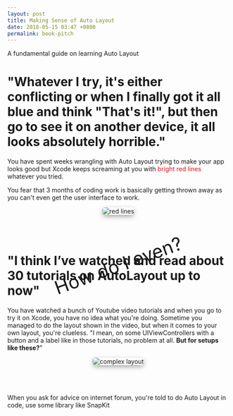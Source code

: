 ```yaml
---
layout: post
title: Making Sense of Auto Layout
date: 2018-05-15 03:47 +0800
permalink: book-pitch
---
```


<style>
.drop-shadow{
  -webkit-box-shadow: 0px 4px 12px -1px rgba(156,156,156,1);
  -moz-box-shadow: 0px 4px 12px -1px rgba(156,156,156,1);
  box-shadow: 0px 4px 12px -1px rgba(156,156,156,1);

  border-radius: 6px;
}

.how{
  display: block;
  font-size: 3em; 
  position: relative; 
  top: -6em;
  transform: rotate(-20deg); 
  -ms-transform: rotate(-20deg); 
  -webkit-transform: rotate(-20deg);
}
</style>

A fundamental guide on learning Auto Layout

# "Whatever I try, it's either conflicting or when I finally got it all blue and think "**That's it!**", but then go to see it on another device, it all looks absolutely horrible."

You have spent weeks wrangling with Auto Layout trying to make your app looks good but Xcode keeps screaming at you with <span style="color: #D8141F;">bright red lines</span> whatever you tried. 

You fear that 3 months of coding work is basically getting thrown away as you can't even get the user interface to work.

<div style="text-align: center;">
  <img class="drop-shadow" src="https://iosimage.s3.amazonaws.com/autolayoutbook/red_lines.png" alt="red lines" />
</div>

<br><br>

# "I think I’ve watched and read about 30 tutorials on AutoLayout up to now"

You have watched a bunch of Youtube video tutorials and when you go to try it on Xcode, you have no idea what you're doing.
Sometime you managed to do the layout shown in the video, but when it comes to your own layout, you're clueless. "I mean, on some UIViewControllers with a button and a label like in those tutorials, no problem at all. **But for setups like these?**"

<div style="text-align: center;">
  <img class="drop-shadow" src="https://iosimage.s3.amazonaws.com/autolayoutbook/complex_layout.png" alt="complex layout" />
  <div class="how">How do I even?</div>
</div>

When you ask for advice on internet forum, you're told to do Auto Layout in code, use some library like SnapKit